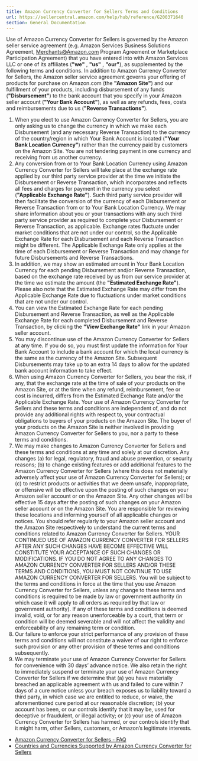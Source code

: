 ```yaml
---
title: Amazon Currency Converter for Sellers Terms and Conditions
url: https://sellercentral.amazon.com/help/hub/reference/G200371640
section: General Documentation
---
```


Use of Amazon Currency Converter for Sellers is governed by the Amazon seller
service agreement (e.g. Amazon Services Business Solutions Agreement,
Merchants@Amazon.com Program Agreement or Marketplace Participation Agreement)
that you have entered into with Amazon Services LLC or one of its affiliates
(**"we"** , **"us"** , **"our"**), as supplemented by the following terms and
conditions. In addition to Amazon Currency Converter for Sellers, the Amazon
seller service agreement governs your offering of products for purchase on
Amazon.com (the **"Amazon Site"**) and our fulfillment of your products,
including disbursement of any funds (**"Disbursement"**) to the bank account
that you specify in your Amazon seller account (**"Your Bank Account"**), as
well as any refunds, fees, costs and reimbursements due to us (**"Reverse
Transactions"**).

  

  1. When you elect to use Amazon Currency Converter for Sellers, you are only asking us to change the currency in which we make each Disbursement (and any necessary Reverse Transaction) to the currency of the country/region in which Your Bank Account is located (**"Your Bank Location Currency"**) rather than the currency paid by customers on the Amazon Site. You are not tendering payment in one currency and receiving from us another currency.
  2. Any conversion from or to Your Bank Location Currency using Amazon Currency Converter for Sellers will take place at the exchange rate applied by our third party service provider at the time we initiate the Disbursement or Reverse Transaction, which incorporates and reflects all fees and charges for payment in the currency you select (**"Applicable Exchange Rate"**). Such third party service provider will then facilitate the conversion of the currency of each Disbursement or Reverse Transaction from or to Your Bank Location Currency. We may share information about you or your transactions with any such third party service provider as required to complete your Disbursement or Reverse Transaction, as applicable. Exchange rates fluctuate under market conditions that are not under our control, so the Applicable Exchange Rate for each Disbursement and each Reverse Transaction might be different. The Applicable Exchange Rate only applies at the time of each Disbursement or Reverse Transaction and may change for future Disbursements and Reverse Transactions. 
  3. In addition, we may show an estimated amount in Your Bank Location Currency for each pending Disbursement and/or Reverse Transaction, based on the exchange rate received by us from our service provider at the time we estimate the amount (the **"Estimated Exchange Rate"**). Please also note that the Estimated Exchange Rate may differ from the Applicable Exchange Rate due to fluctuations under market conditions that are not under our control.
  4. You can view the Estimated Exchange Rate for each pending Disbursement and Reverse Transaction, as well as the Applicable Exchange Rate for each completed Disbursement and Reverse Transaction, by clicking the **"View Exchange Rate"** link in your Amazon seller account.
  5. You may discontinue use of the Amazon Currency Converter for Sellers at any time. If you do so, you must first update the information for Your Bank Account to include a bank account for which the local currency is the same as the currency of the Amazon Site. Subsequent Disbursements may take up to an extra 14 days to allow for the updated bank account information to take effect.
  6. When using Amazon Currency Converter for Sellers, you bear the risk, if any, that the exchange rate at the time of sale of your products on the Amazon Site, or at the time when any refund, reimbursement, fee or cost is incurred, differs from the Estimated Exchange Rate and/or the Applicable Exchange Rate. Your use of Amazon Currency Converter for Sellers and these terms and conditions are independent of, and do not provide any additional rights with respect to, your contractual obligations to buyers of your products on the Amazon Site. The buyer of your products on the Amazon Site is neither involved in providing Amazon Currency Converter for Sellers to you, nor a party to these terms and conditions.
  7. We may make changes to Amazon Currency Converter for Sellers and these terms and conditions at any time and solely at our discretion. Any changes (a) for legal, regulatory, fraud and abuse prevention, or security reasons; (b) to change existing features or add additional features to the Amazon Currency Converter for Sellers (where this does not materially adversely affect your use of Amazon Currency Converter for Sellers); or (c) to restrict products or activities that we deem unsafe, inappropriate, or offensive will be effective upon the posting of such changes on your Amazon seller account or on the Amazon Site. Any other changes will be effective 15 days after the posting of such changes on your Amazon seller account or on the Amazon Site. You are responsible for reviewing these locations and informing yourself of all applicable changes or notices. You should refer regularly to your Amazon seller account and the Amazon Site respectively to understand the current terms and conditions related to Amazon Currency Converter for Sellers. YOUR CONTINUED USE OF AMAZON CURRENCY CONVERTER FOR SELLERS AFTER ANY SUCH CHANGES HAVE BECOME EFFECTIVE WILL CONSTITUTE YOUR ACCEPTANCE OF SUCH CHANGES OR MODIFICATIONS. IF YOU DO NOT AGREE TO ANY CHANGES TO AMAZON CURRENCY CONVERTER FOR SELLERS AND/OR THESE TERMS AND CONDITIONS, YOU MUST NOT CONTINUE TO USE AMAZON CURRENCY CONVERTER FOR SELLERS. You will be subject to the terms and conditions in force at the time that you use Amazon Currency Converter for Sellers, unless any change to these terms and conditions is required to be made by law or government authority (in which case it will apply to all orders as required by that law or government authority). If any of these terms and conditions is deemed invalid, void, or for any reason unenforceable by a court, that term or condition will be deemed severable and will not affect the validity and enforceability of any remaining term or condition.
  8. Our failure to enforce your strict performance of any provision of these terms and conditions will not constitute a waiver of our right to enforce such provision or any other provision of these terms and conditions subsequently.
  9. We may terminate your use of Amazon Currency Converter for Sellers for convenience with 30 days’ advance notice. We also retain the right to immediately suspend or terminate your use of Amazon Currency Converter for Sellers if we determine that (a) you have materially breached an applicable agreement with us and failed to cure within 7 days of a cure notice unless your breach exposes us to liability toward a third party, in which case we are entitled to reduce, or waive, the aforementioned cure period at our reasonable discretion; (b) your account has been, or our controls identify that it may be, used for deceptive or fraudulent, or illegal activity; or (c) your use of Amazon Currency Converter for Sellers has harmed, or our controls identify that it might harm, other Sellers, customers, or Amazon’s legitimate interests.

  * [Amazon Currency Converter for Sellers - FAQ](/gp/help/200381250)
  * [Countries and Currencies Supported by Amazon Currency Converter for Sellers](/gp/help/200497780)

